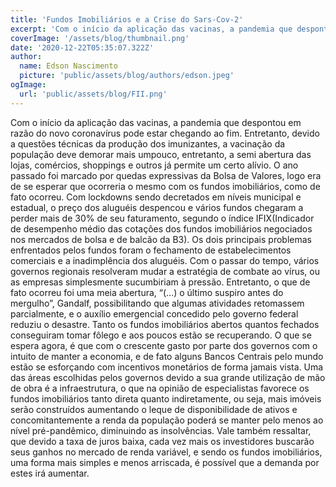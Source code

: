 ```yaml
---
title: 'Fundos Imobiliários e a Crise do Sars-Cov-2'
excerpt: 'Com o início da aplicação das vacinas, a pandemia que despontou em razão do novo coronavírus pode estar chegando ao fim. Entretanto, devido a questões técnicas da produção dos imunizantes, a vacinação da população deve demorar mais um pouco, entretanto, a semi abertura das lojas, comércios, shoppings e outros já permite um certo alívio.'
coverImage: '/assets/blog/thumbnail.png'
date: '2020-12-22T05:35:07.322Z'
author:
  name: Edson Nascimento
  picture: 'public/assets/blog/authors/edson.jpeg'
ogImage:
  url: 'public/assets/blog/FII.png'
---
```


  Com o início da aplicação das vacinas, a pandemia que despontou em razão do novo coronavírus pode estar chegando ao fim.
Entretanto, devido a questões técnicas da produção dos imunizantes, a vacinação da população deve demorar mais umpouco,
entretanto, a semi abertura das lojas, comércios, shoppings e outros já permite um certo alívio.
  O ano passado foi marcado por quedas expressivas da Bolsa de Valores, logo era de se esperar que ocorreria o mesmo com 
os fundos imobiliários, como de fato ocorreu. Com lockdowns sendo decretados em níveis municipal e estadual, o preço dos aluguéis
despencou e vários fundos chegaram a perder mais de 30% de seu faturamento, segundo o índice IFIX(Indicador de desempenho médio 
das cotações dos fundos imobiliários negociados nos mercados de bolsa e de balcão da B3). Os dois principais problemas enfrentados 
pelos fundos foram o fechamento de estabelecimentos comerciais e a inadimplência dos aluguéis. Com o passar do tempo, vários 
governos regionais resolveram mudar a estratégia de combate ao vírus, ou as empresas simplesmente sucumbiriam à pressão. Entretanto,
o que de fato ocorreu foi uma meia abertura, “(...) o último suspiro antes do mergulho”, Gandalf, possibilitando que algumas 
atividades retomassem parcialmente, e o auxílio emergencial concedido pelo governo federal reduziu o desastre.
  Tanto os fundos imobiliários abertos quantos fechados conseguiram tomar fôlego e aos poucos estão se recuperando. O que se espera 
agora, é que com o crescente gasto por parte dos governos com o intuito de manter a economia, e de fato alguns Bancos Centrais 
pelo mundo estão se esforçando com incentivos monetários de forma jamais vista. Uma das áreas escolhidas pelos governos devido a
sua grande utilização de mão de obra é a infraestrutura, o que na opinião de especialistas favorece os fundos imobiliários tanto
direta quanto indiretamente, ou seja, mais imóveis serão construídos aumentando o leque de disponibilidade de ativos e concomitantemente 
a renda da população poderá se manter pelo menos ao nível pré-pandêmico, diminuindo as insolvências. Vale também ressaltar, que devido
a taxa de juros baixa, cada vez mais os investidores buscarão seus ganhos no mercado de renda variável, e sendo os fundos imobiliários,
uma forma mais simples e menos arriscada, é possível que a demanda por estes irá aumentar.
